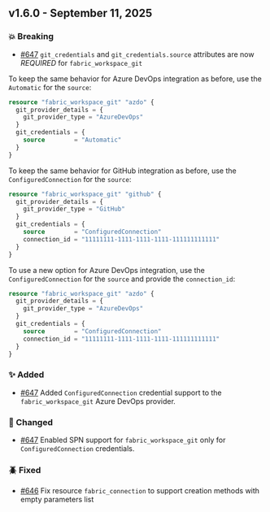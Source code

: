 ## v1.6.0 - September 11, 2025

### 💥 Breaking

* [#647](https://github.com/microsoft/terraform-provider-fabric/issues/647) `git_credentials` and `git_credentials.source` attributes are now *REQUIRED* for `fabric_workspace_git`

To keep the same behavior for Azure DevOps integration as before, use the `Automatic` for the `source`:

```terraform
resource "fabric_workspace_git" "azdo" {
  git_provider_details = {
    git_provider_type = "AzureDevOps"
  }
  git_credentials = {
    source        = "Automatic"
  }
}
```

To keep the same behavior for GitHub integration as before, use the `ConfiguredConnection` for the `source`:

```terraform
resource "fabric_workspace_git" "github" {
  git_provider_details = {
    git_provider_type = "GitHub"
  }
  git_credentials = {
    source        = "ConfiguredConnection"
    connection_id = "11111111-1111-1111-1111-111111111111"
  }
}
```

To use a new option for Azure DevOps integration, use the `ConfiguredConnection` for the `source` and provide the `connection_id`:

```terraform
resource "fabric_workspace_git" "azdo" {
  git_provider_details = {
    git_provider_type = "AzureDevOps"
  }
  git_credentials = {
    source        = "ConfiguredConnection"
    connection_id = "11111111-1111-1111-1111-111111111111"
  }
}
```

### ✨ Added

* [#647](https://github.com/microsoft/terraform-provider-fabric/issues/647) Added `ConfiguredConnection` credential support to the `fabric_workspace_git` Azure DevOps provider.

### 💫 Changed

* [#647](https://github.com/microsoft/terraform-provider-fabric/issues/647) Enabled SPN support for `fabric_workspace_git` only for `ConfiguredConnection` credentials.

### 🪲 Fixed

* [#646](https://github.com/microsoft/terraform-provider-fabric/issues/646) Fix resource `fabric_connection` to support creation methods with empty parameters list
